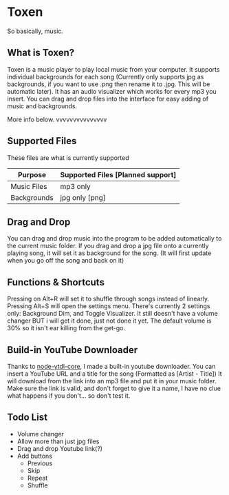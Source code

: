 # Toxen
So basically, music.
## What is Toxen?
Toxen is a music player to play local music from your computer. It supports individual backgrounds for each song (Currently only supports jpg as backgrounds, if you want to use .png then rename it to .jpg. This will be automatic later).
It has an audio visualizer which works for every mp3 you insert.
You can drag and drop files into the interface for easy adding of music and backgrounds.

More info below.
vvvvvvvvvvvvvvv

## Supported Files
These files are what is currently supported

| Purpose | Supported Files [Planned support] |
| --- | --- |
| Music Files | mp3 only |
| Backgrounds | jpg only [png] |

## Drag and Drop
   You can drag and drop music into the program to be added automatically to the current music folder.
   If you drag and drop a jpg file onto a currently playing song,
   it will set it as background for the song. (It will first update when you go off the song and back on it)

## Functions & Shortcuts
Pressing on Alt+R will set it to shuffle through songs instead of linearly.
Pressing Alt+S will open the settings menu. There's currently 2 settings only: Background Dim, and Toggle Visualizer.
It still doesn't have a volume changer BUT i will get it done, just not done it yet. The default volume is 30% so it isn't ear killing from the get-go.

## Build-in YouTube Downloader
Thanks to [node-ytdl-core](https://github.com/fent/node-ytdl-core/issues), I made a built-in youtube downloader. You can insert a YouTube URL and a title for the song (Formatted as [Artist - Title])
It will download from the link into an mp3 file and put it in your music folder.
Make sure the link is valid, and don't forget to give it a name, I have no clue what happens if you don't... so don't test it.

## Todo List
- Volume changer
- Allow more than just jpg files
- Drag and drop Youtube link(?)
- Add buttons
  - Previous
  - Skip
  - Repeat
  - Shuffle
